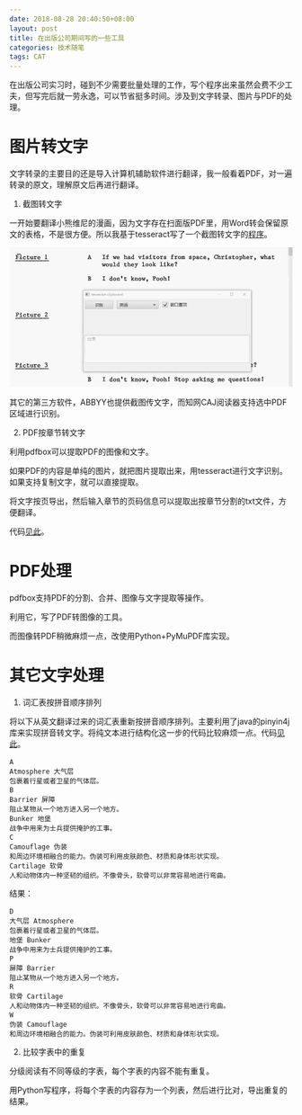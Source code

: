 ```yaml
---
date: 2018-08-28 20:40:50+08:00
layout: post
title: 在出版公司期间写的一些工具
categories: 技术随笔
tags: CAT
---
```


在出版公司实习时，碰到不少需要批量处理的工作，写个程序出来虽然会费不少工夫，但写完后就一劳永逸，可以节省挺多时间。涉及到文字转录、图片与PDF的处理。

# 图片转文字

文字转录的主要目的还是导入计算机辅助软件进行翻译，我一般看着PDF，对一遍转录的原文，理解原文后再进行翻译。

1. 截图转文字

一开始要翻译小熊维尼的漫画，因为文字存在扫面版PDF里，用Word转会保留原文的表格，不是很方便。所以我基于tesseract写了一个截图转文字的[程序](https://github.com/xulihang/tesseract-clipboard)。

![](https://github.com/xulihang/tesseract-clipboard/raw/master/demo.gif)

其它的第三方软件，ABBYY也提供截图传文字，而知网CAJ阅读器支持选中PDF区域进行识别。

2. PDF按章节转文字

利用pdfbox可以提取PDF的图像和文字。

如果PDF的内容是单纯的图片，就把图片提取出来，用tesseract进行文字识别。如果支持复制文字，就可以直接提取。

将文字按页导出，然后输入章节的页码信息可以提取出按章节分割的txt文件，方便翻译。

代码[见此](https://github.com/xulihang/PDF2TXT)。

# PDF处理

pdfbox支持PDF的分割、合并、图像与文字提取等操作。

利用它，写了PDF转图像的工具。

而图像转PDF稍微麻烦一点，改使用Python+PyMuPDF库实现。

# 其它文字处理

1. 词汇表按拼音顺序排列

将以下从英文翻译过来的词汇表重新按拼音顺序排列。主要利用了java的pinyin4j库来实现拼音转文字。将纯文本进行结构化这一步的代码比较麻烦一点。代码[见此](https://github.com/xulihang/glossaryMaker)。

```
A
Atmosphere 大气层
包裹着行星或者卫星的气体层。
B
Barrier 屏障
阻止某物从一个地方进入另一个地方。
Bunker 地堡
战争中用来为士兵提供掩护的工事。
C
Camouflage 伪装
和周边环境相融合的能力。伪装可利用皮肤颜色、材质和身体形状实现。
Cartilage 软骨
人和动物体内一种坚韧的组织。不像骨头，软骨可以非常容易地进行弯曲。
```

结果：
```
D
大气层 Atmosphere 
包裹着行星或者卫星的气体层。
地堡 Bunker 
战争中用来为士兵提供掩护的工事。
P
屏障 Barrier 
阻止某物从一个地方进入另一个地方。
R
软骨 Cartilage 
人和动物体内一种坚韧的组织。不像骨头，软骨可以非常容易地进行弯曲。
W
伪装 Camouflage 
和周边环境相融合的能力。伪装可利用皮肤颜色、材质和身体形状实现。
```

2. 比较字表中的重复

分级阅读有不同等级的字表，每个字表的内容不能有重复。

用Python写程序，将每个字表的内容存为一个列表，然后进行比对，导出重复的结果。


